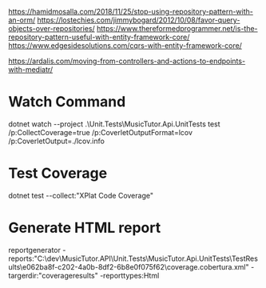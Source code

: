 https://hamidmosalla.com/2018/11/25/stop-using-repository-pattern-with-an-orm/
https://lostechies.com/jimmybogard/2012/10/08/favor-query-objects-over-repositories/
https://www.thereformedprogrammer.net/is-the-repository-pattern-useful-with-entity-framework-core/
https://www.edgesidesolutions.com/cqrs-with-entity-framework-core/


https://ardalis.com/moving-from-controllers-and-actions-to-endpoints-with-mediatr/

# Watch Command
dotnet watch --project .\Unit.Tests\MusicTutor.Api.UnitTests test /p:CollectCoverage=true /p:CoverletOutputFormat=lcov /p:CoverletOutput=./lcov.info

# Test Coverage
dotnet test --collect:"XPlat Code Coverage"

# Generate HTML report
reportgenerator -reports:"C:\dev\MusicTutor.API\Unit.Tests\MusicTutor.Api.UnitTests\TestResults\e062ba8f-c202-4a0b-8df2-6b8e0f075f62\coverage.cobertura.xml" -targerdir:"coverageresults" -reporttypes:Html